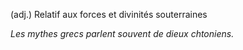 (adj.) Relatif aux forces et divinités souterraines

*Les mythes grecs parlent souvent de dieux chtoniens.* 
